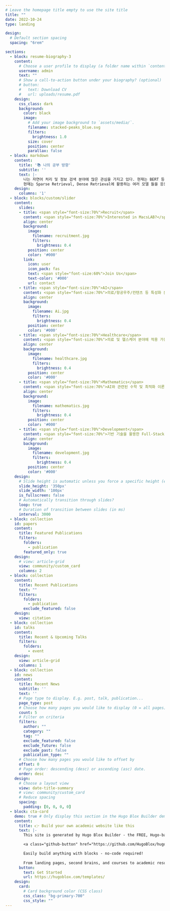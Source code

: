 ```yaml
---
# Leave the homepage title empty to use the site title
title: ""
date: 2022-10-24
type: landing

design:
  # Default section spacing
  spacing: "6rem"

sections:
  - block: resume-biography-3
    content:
      # Choose a user profile to display (a folder name within `content/authors/`)
      username: admin
      text: ""
      # Show a call-to-action button under your biography? (optional)
      # button:
      #   text: Download CV
      #   url: uploads/resume.pdf
    design:
      css_class: dark
      background:
        color: black
        image:
          # Add your image background to `assets/media/`.
          filename: stacked-peaks_blue.svg
          filters:
            brightness: 1.0
          size: cover
          position: center
          parallax: false
  - block: markdown
    content:
      title: '📚 나의 공부 방향'
      subtitle: ''
      text: |-
        나는 자연어 처리 및 정보 검색 분야에 많은 관심을 가지고 있다. 현재는 BERT 등을 활용해 여러 문장을 비교하는 Task를 공부하고 있고, 이를 응용해 상품 검색에서 응용할 수 있는 방향도 살펴보고 있다.
        현재는 Sparse Retrieval, Dense Retrieval에 활용하는 여러 모델 들을 응용 및 활용해보려 하고 있다.
    design:
      columns: '1'
  - block: blocks/custom/slider
    content:
      slides:
      - title: <span style="font-size:70%">Recruit</span>
        content: <span style="font-size:70%">Interested in MacsLAB?</span>
        align: center
        background:
          image:
            filename: recruitment.jpg
            filters:
              brightness: 0.4
          position: center
          color: '#000'
        link:
          icon: user
          icon_pack: fas
          text: <span style="font-size:60%">Join Us</span>
          text-color: '#000'
          url: contact
      - title: <span style="font-size:70%">AI</span>
        content: <span style="font-size:70%">의료/항공우주/컨텐츠 등 특성화 분야에 적용 가능한 AI 기술 개발<span style="font-size:70%">
        align: center
        background:
          image:
            filename: Ai.jpg
            filters:
              brightness: 0.4
          position: center
          color: '#000'
      - title: <span style="font-size:70%">Healthcare</span>
        content: <span style="font-size:70%">의료 및 헬스케어 분야에 적용 가능한 AI 기술 개발</span>
        align: center
        background:
          image:
            filename: healthcare.jpg
            filters:
              brightness: 0.4
          position: center
          color: '#000'
      - title: <span style="font-size:70%">Mathematics</span>
        content: <span style="font-size:70%">AI와 관련된 수학 및 최적화 이론 연구</span>
        align: center
        background:
          image:
            filename: mathematics.jpg
            filters:
              brightness: 0.4
          position: center
          color: '#000'
      - title: <span style="font-size:70%">Development</span>
        content: <span style="font-size:70%">기반 기술을 활용한 Full-Stack 어플리케이션 개발</span>
        align: center
        background:
          image:
            filename: development.jpg
            filters:
              brightness: 0.4
          position: center
          color: '#000'
    design:
      # Slide height is automatic unless you force a specific height (e.g. '400px')
      slide_height: '350px'
      slide_width: '100px'
      is_fullscreen: false
      # Automatically transition through slides?
      loop: true
      # Duration of transition between slides (in ms)
      interval: 3000
  - block: collection
    id: papers
    content:
      title: Featured Publications
      filters:
        folders:
          - publication
        featured_only: true
    design:
      # view: article-grid
      view: community/custom_card
      columns: 2
  - block: collection
    content:
      title: Recent Publications
      text: ""
      filters:
        folders:
          - publication
        exclude_featured: false
    design:
      view: citation
  - block: collection
    id: talks
    content:
      title: Recent & Upcoming Talks
      filters:
        folders:
          - event
    design:
      view: article-grid
      columns: 1
  - block: collection
    id: news
    content:
      title: Recent News
      subtitle: ''
      text: ''
      # Page type to display. E.g. post, talk, publication...
      page_type: post
      # Choose how many pages you would like to display (0 = all pages)
      count: 5
      # Filter on criteria
      filters:
        author: ""
        category: ""
        tag: ""
        exclude_featured: false
        exclude_future: false
        exclude_past: false
        publication_type: ""
      # Choose how many pages you would like to offset by
      offset: 0
      # Page order: descending (desc) or ascending (asc) date.
      order: desc
    design:
      # Choose a layout view
      view: date-title-summary
      # view: community/custom_card
      # Reduce spacing
      spacing:
        padding: [0, 0, 0, 0]
  - block: cta-card
    demo: true # Only display this section in the Hugo Blox Builder demo site
    content:
      title: 👉 Build your own academic website like this
      text: |-
        This site is generated by Hugo Blox Builder - the FREE, Hugo-based open source website builder trusted by 250,000+ academics like you.

        <a class="github-button" href="https://github.com/HugoBlox/hugo-blox-builder" data-color-scheme="no-preference: light; light: light; dark: dark;" data-icon="octicon-star" data-size="large" data-show-count="true" aria-label="Star HugoBlox/hugo-blox-builder on GitHub">Star</a>

        Easily build anything with blocks - no-code required!
        
        From landing pages, second brains, and courses to academic resumés, conferences, and tech blogs.
      button:
        text: Get Started
        url: https://hugoblox.com/templates/
    design:
      card:
        # Card background color (CSS class)
        css_class: "bg-primary-700"
        css_style: ""
---
```

